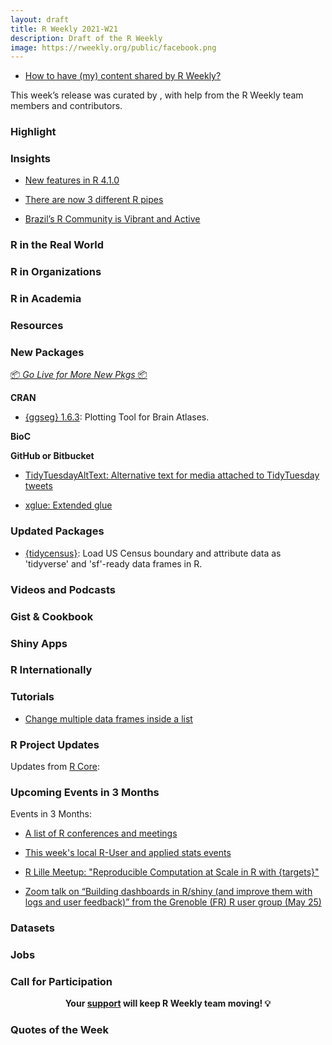 ```yaml
---
layout: draft
title: R Weekly 2021-W21
description: Draft of the R Weekly
image: https://rweekly.org/public/facebook.png
---
```



+ [How to have (my) content shared by R Weekly?](https://github.com/rweekly/rweekly.org#how-to-have-my-content-shared-by-r-weekly)

This week’s release was curated by [](), with help from the R Weekly team members and contributors.



###  Highlight



### Insights

+ [New features in R 4.1.0](https://www.jumpingrivers.com/blog/new-features-r410-pipe-anonymous-functions/)

+ [There are now 3 different R pipes](https://selbydavid.com/2021/05/18/pipes/)

+ [Brazil’s R Community is Vibrant and Active](https://www.r-consortium.org/blog/2021/05/17/brazils-r-community-is-vibrant-and-active)

### R in the Real World



###  R in Organizations



###  R in Academia



###  Resources



###  New Packages

<p class="added-hostname"><a href="https://rweekly.org/live" target="_blank" class="externalLink">📦 <i>Go Live for More New Pkgs</i> 📦</a></p>

**CRAN**

+ [{ggseg} 1.6.3](https://cran.r-project.org/package=ggseg): Plotting Tool for Brain Atlases.

**BioC**



**GitHub or Bitbucket**

+ [TidyTuesdayAltText: Alternative text for media attached to TidyTuesday tweets](https://github.com/spcanelon/TidyTuesdayAltText)

+ [xglue: Extended glue](https://github.com/skranz/xglue)

### Updated Packages

+ [{tidycensus}](https://github.com/walkerke/tidycensus): Load US Census boundary and attribute data as 'tidyverse' and 'sf'-ready data frames in R.

###  Videos and Podcasts



### Gist & Cookbook



### Shiny Apps



### R Internationally



###  Tutorials

+ [Change multiple data frames inside a list](https://www.jeremydata.com/posts/2021-05-19-change-multiple-data-frames-inside-lists-oh-my/)

<!--<div class="post-more-begin></div><div class="post-more-end"></div>-->

###  R Project Updates

Updates from [R Core](http://developer.r-project.org/blosxom.cgi/R-devel/NEWS):


###  Upcoming Events in 3 Months

Events in 3 Months:

+ [A list of R conferences and meetings](https://jumpingrivers.github.io/meetingsR/events.html)

+ [This week's local R-User and applied stats events](https://community.rstudio.com/c/irl)

+ [R Lille Meetup: "Reproducible Computation at Scale in R with {targets}"](https://www.meetup.com/R-Lille/events/277902715/)

+ [Zoom talk on “Building dashboards in R/shiny (and improve them with logs and user feedback)” from the Grenoble (FR) R user group (May 25)](https://r-posts.com/zoom-talk-on-building-dashboards-in-r-shiny-and-improve-them-with-logs-and-user-feedback-from-the-grenoble-fr-r-user-group/)

### Datasets

### Jobs




###  Call for Participation


<p class="hide-support added-hostname support-rweekly" style="text-align: center;font-weight: bold;">Your <a class="non-visited externalLink" href="https://www.patreon.com/rweekly" onclick="pas(this)">support</a> will keep R Weekly team moving! 💡</p>

###  Quotes of the Week
